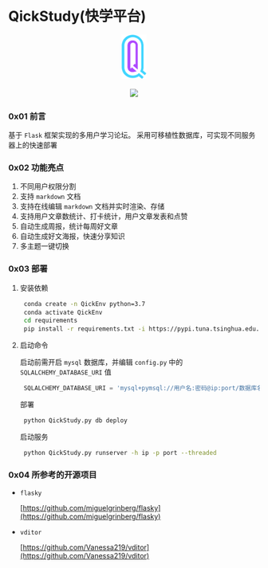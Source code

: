 # QickStudy(快学平台)

<div align="center"><img src='img/logo.png' width="50px"></div>
<br>
<div align="center">
<a href='https://www.murphysec.com/console/report/1674402525447217152/1674402525975699456'><img src='https://www.murphysec.com/platform3/v31/badge/1674402525975699456.svg'></a>
</div>

### 0x01 前言

基于 `Flask` 框架实现的多用户学习论坛。
采用可移植性数据库，可实现不同服务器上的快速部署

### 0x02 功能亮点

1. 不同用户权限分割
2. 支持 `markdown` 文档
3. 支持在线编辑 `markdown` 文档并实时渲染、存储
4. 支持用户文章数统计、打卡统计，用户文章发表和点赞
5. 自动生成周报，统计每周好文章
6. 自动生成好文海报，快速分享知识
7. 多主题一键切换

### 0x03 部署

1. 安装依赖

   ```bash
    conda create -n QickEnv python=3.7
    conda activate QickEnv
    cd requirements
    pip install -r requirements.txt -i https://pypi.tuna.tsinghua.edu.cn/simple
   ```
2. 启动命令

   启动前需开启 `mysql` 数据库，并编辑 `config.py` 中的 `SQLALCHEMY_DATABASE_URI` 值

   ```python
    SQLALCHEMY_DATABASE_URI = 'mysql+pymsql://用户名:密码@ip:port/数据库名'
   ```

   部署

   ```bash
    python QickStudy.py db deploy
   ```

   启动服务

   ```bash
    python QickStudy.py runserver -h ip -p port --threaded
   ```

### 0x04 所参考的开源项目

+ `flasky`

  [https://github.com/miguelgrinberg/flasky](https://github.com/miguelgrinberg/flasky)
+ `vditor`

  [https://github.com/Vanessa219/vditor](https://github.com/Vanessa219/vditor)
